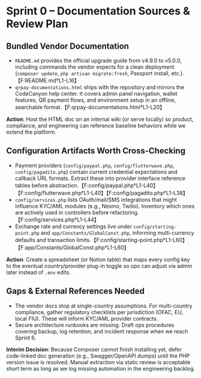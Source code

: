 # Sprint 0 – Documentation Sources & Review Plan

## Bundled Vendor Documentation
- `README.md` provides the official upgrade guide from v4.9.0 to v5.0.0, including commands the vendor expects for a clean deployment (`composer update`, `php artisan migrate:fresh`, Passport install, etc.).【F:README.md†L1-L16】
- `qrpay-documentations.html` ships with the repository and mirrors the CodeCanyon help center. It covers admin panel navigation, wallet features, QR payment flows, and environment setup in an offline, searchable format.【F:qrpay-documentations.html†L1-L20】

**Action**: Host the HTML doc on an internal wiki (or serve locally) so product, compliance, and engineering can reference baseline behaviors while we extend the platform.

## Configuration Artifacts Worth Cross-Checking
- Payment providers (`config/paypal.php`, `config/flutterwave.php`, `config/pagadito.php`) contain current credential expectations and callback URL formats. Extract these into provider interface reference tables before abstraction.【F:config/paypal.php†L1-L40】【F:config/flutterwave.php†L1-L40】【F:config/pagadito.php†L1-L38】
- `config/services.php` lists OAuth/mail/SMS integrations that might influence KYC/AML modules (e.g., Nexmo, Twilio). Inventory which ones are actively used in controllers before refactoring.【F:config/services.php†L1-L44】
- Exchange rate and currency settings live under `config/starting-point.php` and `app/Constants/GlobalConst.php`, informing multi-currency defaults and transaction limits.【F:config/starting-point.php†L1-L60】【F:app/Constants/GlobalConst.php†L1-L60】

**Action**: Create a spreadsheet (or Notion table) that maps every config key to the eventual country/provider plug-in toggle so ops can adjust via admin later instead of `.env` edits.

## Gaps & External References Needed
- The vendor docs stop at single-country assumptions. For multi-country compliance, gather regulatory checklists per jurisdiction (OFAC, EU, local FIU). These will inform KYC/AML provider contracts.
- Secure architecture runbooks are missing. Draft ops procedures covering backup, log retention, and incident response when we reach Sprint 6.

**Interim Decision**: Because Composer cannot finish installing yet, defer code-linked doc generation (e.g., Swagger/OpenAPI dumps) until the PHP version issue is resolved. Manual extraction via static review is acceptable short term as long as we log missing automation in the engineering backlog.
